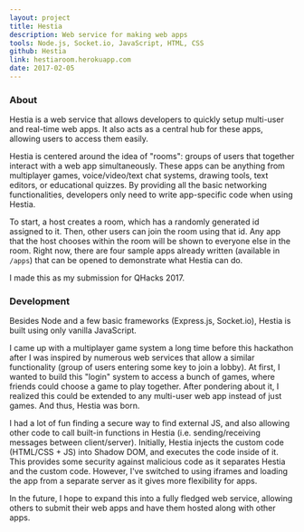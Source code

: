 ```yaml
---
layout: project
title: Hestia
description: Web service for making web apps
tools: Node.js, Socket.io, JavaScript, HTML, CSS
github: Hestia
link: hestiaroom.herokuapp.com
date: 2017-02-05
---
```


### About

Hestia is a web service that allows developers to quickly setup multi-user and real-time web apps. It also acts as a central hub for these apps, allowing users to access them easily.

Hestia is centered around the idea of "rooms": groups of users that together interact with a web app simultaneously. These apps can be anything from multiplayer games, voice/video/text chat systems, drawing tools, text editors, or educational quizzes. By providing all the basic networking functionalities, developers only need to write app-specific code when using Hestia.

To start, a host creates a room, which has a randomly generated id assigned to it. Then, other users can join the room using that id. Any app that the host chooses within the room will be shown to everyone else in the room. Right now, there are four sample apps already written (available in `/apps`) that can be opened to demonstrate what Hestia can do.

I made this as my submission for QHacks 2017.

### Development

Besides Node and a few basic frameworks (Express.js, Socket.io), Hestia is built using only vanilla JavaScript.

I came up with a multiplayer game system a long time before this hackathon after I was inspired by numerous web services that allow a similar functionality (group of users entering some key to join a lobby). At first, I wanted to build this "login" system to access a bunch of games, where friends could choose a game to play together. After pondering about it, I realized this could be extended to any multi-user web app instead of just games. And thus, Hestia was born.

I had a lot of fun finding a secure way to find external JS, and also allowing other code to call built-in functions in Hestia (i.e. sending/receiving messages between client/server). Initially, Hestia injects the custom code (HTML/CSS + JS) into Shadow DOM, and executes the code inside of it. This provides some security against malicious code as it separates Hestia and the custom code. However, I've switched to using iframes and loading the app from a separate server as it gives more flexibility for apps.

In the future, I hope to expand this into a fully fledged web service, allowing others to submit their web apps and have them hosted along with other apps.
